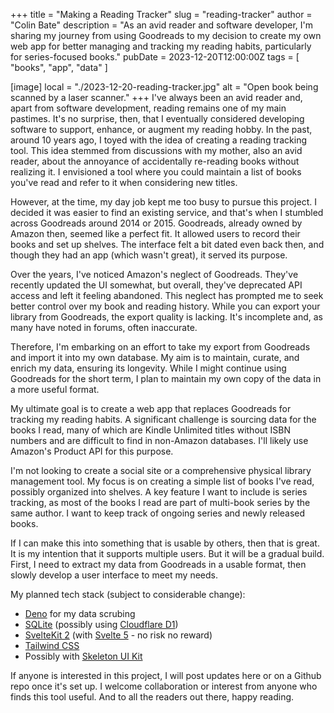+++
title = "Making a Reading Tracker"
slug = "reading-tracker"
author = "Colin Bate"
description = "As an avid reader and software developer, I'm sharing my journey from using Goodreads to my decision to create my own web app for better managing and tracking my reading habits, particularly for series-focused books."
pubDate = 2023-12-20T12:00:00Z
tags = [ "books", "app", "data" ]

[image]
local = "./2023-12-20-reading-tracker.jpg"
alt = "Open book being scanned by a laser scanner."
+++
I've always been an avid reader and, apart from software development, reading remains one of my main pastimes. It's no surprise, then, that I eventually considered developing software to support, enhance, or augment my reading hobby. In the past, around 10 years ago, I toyed with the idea of creating a reading tracking tool. This idea stemmed from discussions with my mother, also an avid reader, about the annoyance of accidentally re-reading books without realizing it. I envisioned a tool where you could maintain a list of books you've read and refer to it when considering new titles.

However, at the time, my day job kept me too busy to pursue this project. I decided it was easier to find an existing service, and that's when I stumbled across Goodreads around 2014 or 2015. Goodreads, already owned by Amazon then, seemed like a perfect fit. It allowed users to record their books and set up shelves. The interface felt a bit dated even back then, and though they had an app (which wasn't great), it served its purpose.

Over the years, I've noticed Amazon's neglect of Goodreads. They've recently updated the UI somewhat, but overall, they've deprecated API access and left it feeling abandoned. This neglect has prompted me to seek better control over my book and reading history. While you can export your library from Goodreads, the export quality is lacking. It's incomplete and, as many have noted in forums, often inaccurate.

Therefore, I'm embarking on an effort to take my export from Goodreads and import it into my own database. My aim is to maintain, curate, and enrich my data, ensuring its longevity. While I might continue using Goodreads for the short term, I plan to maintain my own copy of the data in a more useful format.

My ultimate goal is to create a web app that replaces Goodreads for tracking my reading habits. A significant challenge is sourcing data for the books I read, many of which are Kindle Unlimited titles without ISBN numbers and are difficult to find in non-Amazon databases. I'll likely use Amazon's Product API for this purpose.

I'm not looking to create a social site or a comprehensive physical library management tool. My focus is on creating a simple list of books I've read, possibly organized into shelves. A key feature I want to include is series tracking, as most of the books I read are part of multi-book series by the same author. I want to keep track of ongoing series and newly released books.

If I can make this into something that is usable by others, then that is great. It is my intention that it supports multiple users. But it will be a gradual build. First, I need to extract my data from Goodreads in a usable format, then slowly develop a user interface to meet my needs.

My planned tech stack (subject to considerable change):
- [Deno](https://deno.com/) for my data scrubing
- [SQLite](https://www.sqlite.org/index.html) (possibly using [Cloudflare D1](https://developers.cloudflare.com/d1/))
- [SvelteKit 2](https://kit.svelte.dev/) (with [Svelte 5](https://svelte.dev/) - no risk no reward)
- [Tailwind CSS](https://tailwindcss.com/)
- Possibly with [Skeleton UI Kit](https://www.skeleton.dev/)

If anyone is interested in this project, I will post updates here or on a Github repo once it's set up. I welcome collaboration or interest from anyone who finds this tool useful. And to all the readers out there, happy reading.